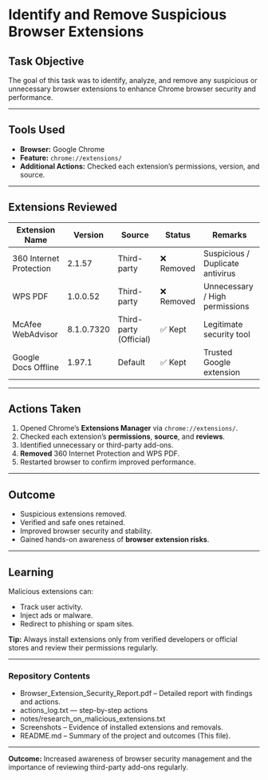 # Identify and Remove Suspicious Browser Extensions

## Task Objective
The goal of this task was to identify, analyze, and remove any suspicious or unnecessary browser extensions to enhance Chrome browser security and performance.

---

## Tools Used
- **Browser:** Google Chrome  
- **Feature:** `chrome://extensions/`  
- **Additional Actions:** Checked each extension’s permissions, version, and source.

---

## Extensions Reviewed
| Extension Name | Version | Source | Status | Remarks |
|----------------|----------|---------|---------|----------|
| 360 Internet Protection | 2.1.57 | Third-party | ❌ Removed | Suspicious / Duplicate antivirus |
| WPS PDF | 1.0.0.52 | Third-party | ❌ Removed | Unnecessary / High permissions |
| McAfee WebAdvisor | 8.1.0.7320 | Third-party (Official) | ✅ Kept | Legitimate security tool |
| Google Docs Offline | 1.97.1 | Default | ✅ Kept | Trusted Google extension |

---

## Actions Taken
1. Opened Chrome’s **Extensions Manager** via `chrome://extensions/`.  
2. Checked each extension’s **permissions**, **source**, and **reviews**.  
3. Identified unnecessary or third-party add-ons.  
4. **Removed** 360 Internet Protection and WPS PDF.  
5. Restarted browser to confirm improved performance.

---

## Outcome
- Suspicious extensions removed.  
- Verified and safe ones retained.  
- Improved browser security and stability.  
- Gained hands-on awareness of **browser extension risks**.

---

## Learning
Malicious extensions can:
- Track user activity.
- Inject ads or malware.
- Redirect to phishing or spam sites.

**Tip:** Always install extensions only from verified developers or official stores and review their permissions regularly.

---

### Repository Contents
- Browser_Extension_Security_Report.pdf – Detailed report with findings and actions.
- actions_log.txt — step-by-step actions 
- notes/research_on_malicious_extensions.txt 
- Screenshots – Evidence of installed extensions and removals.  
- README.md – Summary of the project and outcomes (This file).

---

**Outcome:** Increased awareness of browser security management and the importance of reviewing third-party add-ons regularly.
